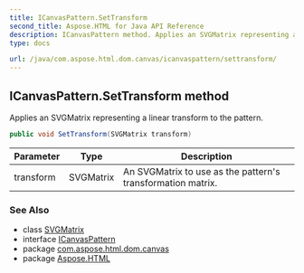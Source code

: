 ```yaml
---
title: ICanvasPattern.SetTransform
second_title: Aspose.HTML for Java API Reference
description: ICanvasPattern method. Applies an SVGMatrix representing a linear transform to the pattern
type: docs

url: /java/com.aspose.html.dom.canvas/icanvaspattern/settransform/
---
```

## ICanvasPattern.SetTransform method

Applies an SVGMatrix representing a linear transform to the pattern.

```java
public void SetTransform(SVGMatrix transform)
```

| Parameter | Type | Description |
| --- | --- | --- |
| transform | SVGMatrix | An SVGMatrix to use as the pattern's transformation matrix. |

### See Also

* class [SVGMatrix](../../../com.aspose.html.dom.svg.datatypes/svgmatrix/)
* interface [ICanvasPattern](../)
* package [com.aspose.html.dom.canvas](../../../com.aspose.html.dom.canvas/)
* package [Aspose.HTML](../../../)
